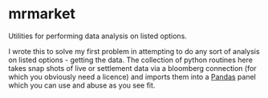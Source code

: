 mrmarket
========

Utilities for performing data analysis on listed options.

I wrote this to solve my first problem in attempting to do any sort of analysis on listed options - getting the data. The collection of python routines here takes snap shots of live or settlement data via a bloomberg connection (for which you obviously need a licence) and imports them into a <a href="http://pandas.pydata.org/">Pandas</a> panel which you can use and abuse as you see fit. 
